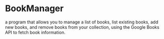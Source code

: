 # BookManager

a program that allows you to manage a list of books, list existing books, add new books, and remove books from your collection, using the Google Books API to fetch book information.




